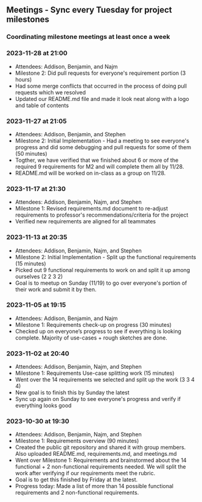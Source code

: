 ## Meetings - Sync every Tuesday for project milestones
### Coordinating milestone meetings at least once a week

### 2023-11-28 at 21:00 
- Attendees: Addison, Benjamin, and Najm
- Milestone 2: Did pull requests for everyone's requirement portion (3 hours)
- <Current attendees> Had some merge conflicts that occurred in the process of doing pull requests which we resolved
- <Benjamin> Updated our README.md file and made it look neat along with a logo and table of contents

### 2023-11-27 at 21:05
- Attendees: Addison, Benjamin, and Stephen
- Milestone 2: Initial Implementation - Had a meeting to see everyone's progress and did some debugging and pull requests for some of them (50 minutes)
- Togther, we have verified that we finished about 6 or more of the required 9 requirements for M2 and will complete them all by 11/28.
- README.md will be worked on in-class as a group on 11/28.

### 2023-11-17 at 21:30
- Attendees: Addison, Benjamin, Najm, and Stephen
- Milestone 1: Revised requirements.md document to re-adjust requirements to professor's recommendations/criteria for the project
- Verified new requirements are aligned for all teammates 

### 2023-11-13 at 20:35
- Attendees: Addison, Benjamin, Najm, and Stephen
- Milestone 2: Initial Implementation - Split up the functional requirements (15 minutes)
- <all> Picked out 9 functional requirements to work on and split it up among ourselves (2 2 3 2)
- Goal is to meetup on Sunday (11/19) to go over everyone's portion of their work and submit it by then.

### 2023-11-05 at 19:15
- Attendees: Addison, Benjamin, and Najm
- Milestone 1: Requirements check-up on progress (30 minutes)
- <Current attendees> Checked up on everyone’s progress to see if everything is looking complete. Majority of use-cases + rough sketches are done.

### 2023-11-02 at 20:40
- Attendees: Addison, Benjamin, Najm, and Stephen
- Milestone 1: Requirements Use-case splitting work (15 minutes)
- <all> Went over the 14 requirements we selected and split up the work (3 3 4 4)
- New goal is to finish this by Sunday the latest
- Sync up again on Sunday to see everyone's progress and verify if everything looks good

### 2023-10-30 at 19:30
- Attendees: Addison, Benjamin, Najm, and Stephen
- Milestone 1: Requirements overview (90 minutes)
- <Addison> Created the public git repository and shared it with group members. Also uploaded README.md, requirements.md, and meetings.md
- <all> Went over Milestone 1: Requirements and brainstormed about the 14 functional + 2 non-functional requirements needed. We will split the work after verifying if our requirements meet the rubric.
- Goal is to get this finished by Friday at the latest.
- Progress today: Made a list of more than 14 possible functional requirements and 2 non-functional requirements.

